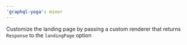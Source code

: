 ```yaml
---
'graphql-yoga': minor
---
```


Customize the landing page by passing a custom renderer that returns `Response` to the `landingPage`
option
